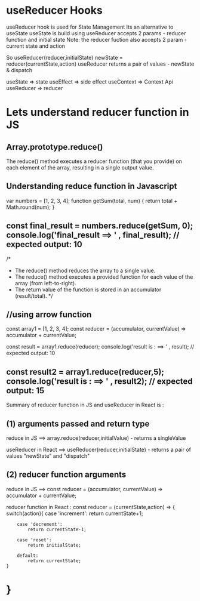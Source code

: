 useReducer Hooks
================

useReducer hook is used for State Management
Its an alternative to useState
useState is build using useReducer
accepts 2 params - reducer function and initial state
Note: the reducer fuction also accepts 2 param - current state and action

So
useReducer(reducer,initialState)
newState = reducer(currentState,action)
useReducer returns a pair of values - newState & dispatch

useState => state
useEffect => side effect
useContext => Context Api
useReducer => reducer

Lets understand reducer function in JS
=================================================================================

Array.prototype.reduce()
-------------------------
The reduce() method executes a reducer function (that you provide) on each element of the array, resulting in a single output value.

Understanding reduce function in Javascript
----------------------------------------------
var numbers = [1, 2, 3, 4];
function getSum(total, num) {
  return total + Math.round(num);
}

const final_result = numbers.reduce(getSum, 0);
console.log('final_result ==> ' , final_result); // expected output: 10
----------------------------------------------
/*
- The reduce() method reduces the array to a single value.
- The reduce() method executes a provided function for each value of the array (from left-to-right).
- The return value of the function is stored in an accumulator (result/total).
*/

//using arrow function
----------------------------------------------
const array1 = [1, 2, 3, 4];
const reducer = (accumulator, currentValue) => accumulator + currentValue;

const result = array1.reduce(reducer); 
console.log('result is : ==> ' , result); // expected output: 10

const result2 = array1.reduce(reducer,5);
console.log('result is : ==> ' , result2); // expected output: 15
----------------------------------------------
Summary of reducer function in JS and useReducer in React is :

(1) arguments passed and return type
-------------------------------------
reduce in JS        ==>  array.reduce(reducer,initialValue) - returns a singleValue

useReducer in React ==>  useReducer(reducer,initialState) - returns a pair of values          "newState" and "dispatch"

(2) reducer function arguments 
-------------------------------
reduce in JS  ==>   const reducer = (accumulator, currentValue) => accumulator + currentValue;

reducer function in React :
const reducer = (currentState,action) => {
    switch(action){
        case 'increment':
            return currentState+1;
        
        case 'decrement':
            return currentState-1;
        
        case 'reset':
            return initialState;

        default:
            return currentState;
    }
}
==========================================================================


